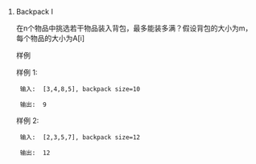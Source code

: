 1. Backpack I

	在n个物品中挑选若干物品装入背包，最多能装多满？假设背包的大小为m，每个物品的大小为A[i]

	样例
	
	样例 1:
	
		输入:  [3,4,8,5], backpack size=10
		
		输出:  9

	样例 2:
	
		输入:  [2,3,5,7], backpack size=12
		
		输出:  12
	

